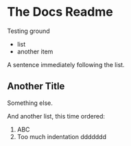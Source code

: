 # The Docs Readme

Testing ground

- list
- another item

A sentence immediately following the list.

## Another Title

Something else.

And another list, this time ordered:

1. ABC
2.  Too much indentation
ddddddd
